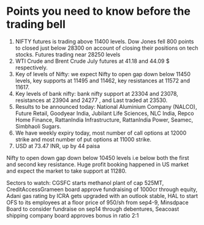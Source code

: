 # Points you need to know before the trading bell
1. NIFTY futures is trading above 11400 levels. Dow Jones fell 800 points to closed just below  28300 on account of closing their positions on tech stocks. Futures trading near 28250 levels
2. WTI Crude and Brent Crude July futures at 41.18 and 44.09 $ respectively.
3. Key of levels of Nifty: we expect Nifty to open gap down below 11450 levels, key supports at 11495 and 11462, key resistances at 11572 and 11617.
4. Key levels of bank nifty: bank nifty support at 23304 and 23078, resistances at 23904 and 24277 , and Last traded at 23530.
5. Results to be announced today: National Aluminium Company (NALCO), Future Retail, Goodyear India, Jubilant Life Sciences, NLC India, Repco Home Finance, RattanIndia Infrastructure, RattanIndia Power, Seamec, Simbhaoli Sugars.
6. We have weekly expiry today, most number of call options at 12000 strike and most number of put options at 11000 strike.
7. USD at 73.47 INR, up by 44 paisa

Nifty to open down gap down below 10450 levels i.e below both the first and second key resistance. Huge profit booking happened in US market and expect the market to take support at 11280.

Sectors to watch: CGSFC starts methanol plant of cap 525MT, CreditAccessGrameen board approve fundraising of 1000cr through equity, Adani gas rating by ICRA gets upgraded with an outlook stable, HAL to start OFS to its employees at a floor price of 950/sh from sep4-9, Minsdpace Board to consider fundraise on sep14 through debentures, Seacoast shipping company board approves bonus in ratio 2:1
